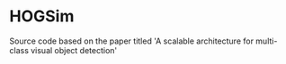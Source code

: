 # HOGSim
Source code based on the paper titled 'A scalable architecture for multi-class visual object detection'
